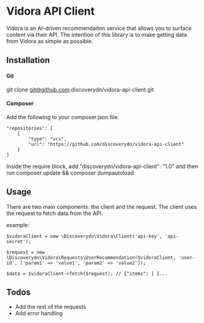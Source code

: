 # Vidora API Client

Vidora is an AI-driven recommendaiton service that allows you to surface content via their API. The intention of this library is to make getting data from Vidora as simple as possible.

## Installation

#### Git

git clone git@github.com:discoverydn/vidora-api-client.git

#### Composer

Add the following to your composer.json file:

    "repositories": [
        {
            "type": "vcs",
            "url": "https://github.com/discoverydn/vidora-api-client"
        }
    ]

Inside the require block, add "discoverydn/vidora-api-client": "1.0" and then run composer update && composer dumpautoload

## Usage

There are two main components: the client and the request. The client uses the request to fetch data from the API.

example:

    $vidoraClient = new \Discoverydn\Vidora\Client('api-key', 'api-secret');
    
    $request = new \Discoverydn\Vidora\Requests\UserRecommendation($vidoraClient, 'user-id', ['param1' => 'value1', 'param2' => 'value2']);

    $data = $vidoraClient->fetch($request); // {"items": [ {...

## Todos

* Add the rest of the requests
* Add error handling


